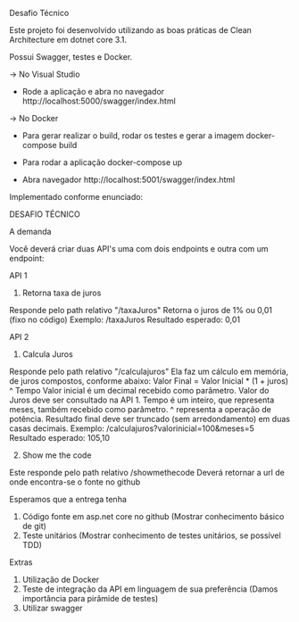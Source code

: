 
Desafio Técnico



Este projeto foi desenvolvido utilizando as boas práticas de Clean Architecture em dotnet core 3.1.

Possui Swagger, testes e Docker.



-> No Visual Studio

- Rode a aplicação e abra no navegador
http://localhost:5000/swagger/index.html


-> No Docker

- Para gerar realizar o build, rodar os testes e gerar a imagem
docker-compose build

- Para rodar a aplicação
docker-compose up

- Abra navegador
http://localhost:5001/swagger/index.html




Implementado conforme enunciado:


DESAFIO TÉCNICO


A demanda

Você deverá criar duas API's uma com dois endpoints e outra com um endpoint:


API 1

1) Retorna taxa de juros

Responde pelo path relativo "/taxaJuros" Retorna o juros de 1% ou 0,01 (fixo no código) Exemplo: /taxaJuros Resultado esperado: 0,01


API 2

1) Calcula Juros

Responde pelo path relativo "/calculajuros"
Ela faz um cálculo em memória, de juros compostos, conforme abaixo: Valor Final = Valor Inicial * (1 + juros) ^ Tempo
Valor inicial é um decimal recebido como parâmetro.
Valor do Juros deve ser consultado na API 1.
Tempo é um inteiro, que representa meses, também recebido como parâmetro.
^ representa a operação de potência.
Resultado final deve ser truncado (sem arredondamento) em duas casas decimais.
Exemplo: /calculajuros?valorinicial=100&meses=5 Resultado esperado: 105,10

2) Show me the code

Este responde pelo path relativo /showmethecode Deverá retornar a url de onde encontra-se o fonte no github



Esperamos que a entrega tenha

1. Código fonte em asp.net core no github (Mostrar conhecimento básico de git)
2. Teste unitários (Mostrar conhecimento de testes unitários, se possível TDD)



Extras

1. Utilização de Docker
2. Teste de integração da API em linguagem de sua preferência (Damos importância para pirâmide de testes)
3. Utilizar swagger